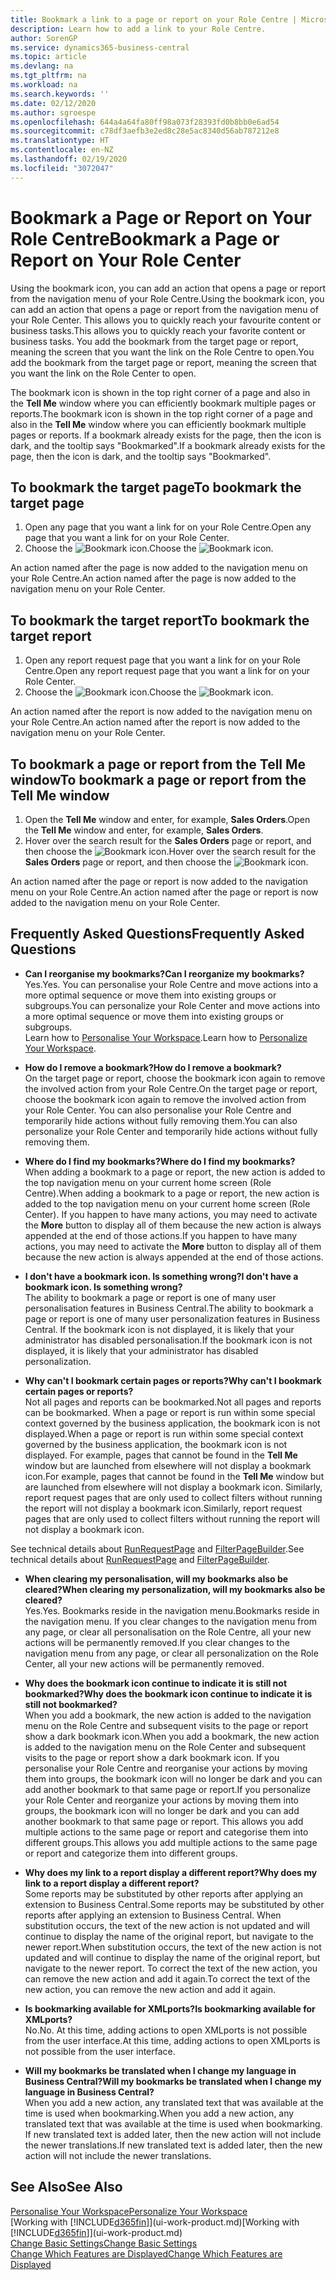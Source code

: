 ```yaml
---
title: Bookmark a link to a page or report on your Role Centre | Microsoft Docs
description: Learn how to add a link to your Role Centre.
author: SorenGP
ms.service: dynamics365-business-central
ms.topic: article
ms.devlang: na
ms.tgt_pltfrm: na
ms.workload: na
ms.search.keywords: ''
ms.date: 02/12/2020
ms.author: sgroespe
ms.openlocfilehash: 644a4a64fa80ff98a073f28393fd0b8bb0e6ad54
ms.sourcegitcommit: c78df3aefb3e2ed8c28e5ac8340d56ab787212e8
ms.translationtype: HT
ms.contentlocale: en-NZ
ms.lasthandoff: 02/19/2020
ms.locfileid: "3072047"
---
```

# <a name="bookmark-a-page-or-report-on-your-role-center"></a><span data-ttu-id="cb28f-103">Bookmark a Page or Report on Your Role Centre</span><span class="sxs-lookup"><span data-stu-id="cb28f-103">Bookmark a Page or Report on Your Role Center</span></span>
<span data-ttu-id="cb28f-104">Using the bookmark icon, you can add an action that opens a page or report from the navigation menu of your Role Centre.</span><span class="sxs-lookup"><span data-stu-id="cb28f-104">Using the bookmark icon, you can add an action that opens a page or report from the navigation menu of your Role Center.</span></span> <span data-ttu-id="cb28f-105">This allows you to quickly reach your favourite content or business tasks.</span><span class="sxs-lookup"><span data-stu-id="cb28f-105">This allows you to quickly reach your favorite content or business tasks.</span></span> <span data-ttu-id="cb28f-106">You add the bookmark from the target page or report, meaning the screen that you want the link on the Role Centre to open.</span><span class="sxs-lookup"><span data-stu-id="cb28f-106">You add the bookmark from the target page or report, meaning the screen that you want the link on the Role Center to open.</span></span>

<span data-ttu-id="cb28f-107">The bookmark icon is shown in the top right corner of a page and also in the **Tell Me** window where you can efficiently bookmark multiple pages or reports.</span><span class="sxs-lookup"><span data-stu-id="cb28f-107">The bookmark icon is shown in the top right corner of a page and also in the **Tell Me** window where you can efficiently bookmark multiple pages or reports.</span></span> <span data-ttu-id="cb28f-108">If a bookmark already exists for the page, then the icon is dark, and the tooltip says "Bookmarked".</span><span class="sxs-lookup"><span data-stu-id="cb28f-108">If a bookmark already exists for the page, then the icon is dark, and the tooltip says "Bookmarked".</span></span>

## <a name="to-bookmark-the-target-page"></a><span data-ttu-id="cb28f-109">To bookmark the target page</span><span class="sxs-lookup"><span data-stu-id="cb28f-109">To bookmark the target page</span></span>
1. <span data-ttu-id="cb28f-110">Open any page that you want a link for on your Role Centre.</span><span class="sxs-lookup"><span data-stu-id="cb28f-110">Open any page that you want a link for on your Role Center.</span></span>
2. <span data-ttu-id="cb28f-111">Choose the ![Bookmark](media/ui_bookmark_icon.png "Bookmark") icon.</span><span class="sxs-lookup"><span data-stu-id="cb28f-111">Choose the ![Bookmark](media/ui_bookmark_icon.png "Bookmark") icon.</span></span>

<span data-ttu-id="cb28f-112">An action named after the page is now added to the navigation menu on your Role Centre.</span><span class="sxs-lookup"><span data-stu-id="cb28f-112">An action named after the page is now added to the navigation menu on your Role Center.</span></span>

## <a name="to-bookmark-the-target-report"></a><span data-ttu-id="cb28f-113">To bookmark the target report</span><span class="sxs-lookup"><span data-stu-id="cb28f-113">To bookmark the target report</span></span>
1. <span data-ttu-id="cb28f-114">Open any report request page that you want a link for on your Role Centre.</span><span class="sxs-lookup"><span data-stu-id="cb28f-114">Open any report request page that you want a link for on your Role Center.</span></span>
2. <span data-ttu-id="cb28f-115">Choose the ![Bookmark](media/ui_bookmark_icon.png "Bookmark") icon.</span><span class="sxs-lookup"><span data-stu-id="cb28f-115">Choose the ![Bookmark](media/ui_bookmark_icon.png "Bookmark") icon.</span></span>

<span data-ttu-id="cb28f-116">An action named after the report is now added to the navigation menu on your Role Centre.</span><span class="sxs-lookup"><span data-stu-id="cb28f-116">An action named after the report is now added to the navigation menu on your Role Center.</span></span>

## <a name="to-bookmark-a-page-or-report-from-the-tell-me-window"></a><span data-ttu-id="cb28f-117">To bookmark a page or report from the Tell Me window</span><span class="sxs-lookup"><span data-stu-id="cb28f-117">To bookmark a page or report from the Tell Me window</span></span>
1. <span data-ttu-id="cb28f-118">Open the **Tell Me** window and enter, for example, **Sales Orders**.</span><span class="sxs-lookup"><span data-stu-id="cb28f-118">Open the **Tell Me** window and enter, for example, **Sales Orders**.</span></span>
2. <span data-ttu-id="cb28f-119">Hover over the search result for the **Sales Orders** page or report, and then choose the ![Bookmark](media/ui_bookmark_icon.png "Bookmark") icon.</span><span class="sxs-lookup"><span data-stu-id="cb28f-119">Hover over the search result for the **Sales Orders** page or report, and then choose the ![Bookmark](media/ui_bookmark_icon.png "Bookmark") icon.</span></span>

<span data-ttu-id="cb28f-120">An action named after the page or report is now added to the navigation menu on your Role Centre.</span><span class="sxs-lookup"><span data-stu-id="cb28f-120">An action named after the page or report is now added to the navigation menu on your Role Center.</span></span>


## <a name="frequently-asked-questions"></a><span data-ttu-id="cb28f-121">Frequently Asked Questions</span><span class="sxs-lookup"><span data-stu-id="cb28f-121">Frequently Asked Questions</span></span>  

- <span data-ttu-id="cb28f-122">**Can I reorganise my bookmarks?**</span><span class="sxs-lookup"><span data-stu-id="cb28f-122">**Can I reorganize my bookmarks?**</span></span>  
<span data-ttu-id="cb28f-123">Yes.</span><span class="sxs-lookup"><span data-stu-id="cb28f-123">Yes.</span></span> <span data-ttu-id="cb28f-124">You can personalise your Role Centre and move actions into a more optimal sequence or move them into existing groups or subgroups.</span><span class="sxs-lookup"><span data-stu-id="cb28f-124">You can personalize your Role Center and move actions into a more optimal sequence or move them into existing groups or subgroups.</span></span>  
<span data-ttu-id="cb28f-125">Learn how to [Personalise Your Workspace](ui-personalization-user.md).</span><span class="sxs-lookup"><span data-stu-id="cb28f-125">Learn how to [Personalize Your Workspace](ui-personalization-user.md).</span></span>

- <span data-ttu-id="cb28f-126">**How do I remove a bookmark?**</span><span class="sxs-lookup"><span data-stu-id="cb28f-126">**How do I remove a bookmark?**</span></span>  
<span data-ttu-id="cb28f-127">On the target page or report, choose the bookmark icon again to remove the involved action from your Role Centre.</span><span class="sxs-lookup"><span data-stu-id="cb28f-127">On the target page or report, choose the bookmark icon again to remove the involved action from your Role Center.</span></span> <span data-ttu-id="cb28f-128">You can also personalise your Role Centre and temporarily hide actions without fully removing them.</span><span class="sxs-lookup"><span data-stu-id="cb28f-128">You can also personalize your Role Center and temporarily hide actions without fully removing them.</span></span>

- <span data-ttu-id="cb28f-129">**Where do I find my bookmarks?**</span><span class="sxs-lookup"><span data-stu-id="cb28f-129">**Where do I find my bookmarks?**</span></span>  
<span data-ttu-id="cb28f-130">When adding a bookmark to a page or report, the new action is added to the top navigation menu on your current home screen (Role Centre).</span><span class="sxs-lookup"><span data-stu-id="cb28f-130">When adding a bookmark to a page or report, the new action is added to the top navigation menu on your current home screen (Role Center).</span></span> <span data-ttu-id="cb28f-131">If you happen to have many actions, you may need to activate the **More** button to display all of them because the new action is always appended at the end of those actions.</span><span class="sxs-lookup"><span data-stu-id="cb28f-131">If you happen to have many actions, you may need to activate the **More** button to display all of them because the new action is always appended at the end of those actions.</span></span>
<!-- Should we add a screenshot here? -->

- <span data-ttu-id="cb28f-132">**I don't have a bookmark icon. Is something wrong?**</span><span class="sxs-lookup"><span data-stu-id="cb28f-132">**I don't have a bookmark icon. Is something wrong?**</span></span>  
<span data-ttu-id="cb28f-133">The ability to bookmark a page or report is one of many user personalisation features in Business Central.</span><span class="sxs-lookup"><span data-stu-id="cb28f-133">The ability to bookmark a page or report is one of many user personalization features in Business Central.</span></span> <span data-ttu-id="cb28f-134">If the bookmark icon is not displayed, it is likely that your administrator has disabled personalisation.</span><span class="sxs-lookup"><span data-stu-id="cb28f-134">If the bookmark icon is not displayed, it is likely that your administrator has disabled personalization.</span></span>

- <span data-ttu-id="cb28f-135">**Why can't I bookmark certain pages or reports?**</span><span class="sxs-lookup"><span data-stu-id="cb28f-135">**Why can't I bookmark certain pages or reports?**</span></span>  
<span data-ttu-id="cb28f-136">Not all pages and reports can be bookmarked.</span><span class="sxs-lookup"><span data-stu-id="cb28f-136">Not all pages and reports can be bookmarked.</span></span> <span data-ttu-id="cb28f-137">When a page or report is run within some special context governed by the business application, the bookmark icon is not displayed.</span><span class="sxs-lookup"><span data-stu-id="cb28f-137">When a page or report is run within some special context governed by the business application, the bookmark icon is not displayed.</span></span> <span data-ttu-id="cb28f-138">For example, pages that cannot be found in the **Tell Me** window but are launched from elsewhere will not display a bookmark icon.</span><span class="sxs-lookup"><span data-stu-id="cb28f-138">For example, pages that cannot be found in the **Tell Me** window but are launched from elsewhere will not display a bookmark icon.</span></span> <span data-ttu-id="cb28f-139">Similarly, report request pages that are only used to collect filters without running the report will not display a bookmark icon.</span><span class="sxs-lookup"><span data-stu-id="cb28f-139">Similarly, report request pages that are only used to collect filters without running the report will not display a bookmark icon.</span></span>

<span data-ttu-id="cb28f-140">See technical details about [RunRequestPage](https://docs.microsoft.com/dynamics365/business-central/dev-itpro/developer/methods-auto/report/reportinstance-runrequestpage-method) and [FilterPageBuilder](https://docs.microsoft.com/dynamics365/business-central/dev-itpro/developer/methods-auto/filterpagebuilder/filterpagebuilder-data-type).</span><span class="sxs-lookup"><span data-stu-id="cb28f-140">See technical details about [RunRequestPage](https://docs.microsoft.com/dynamics365/business-central/dev-itpro/developer/methods-auto/report/reportinstance-runrequestpage-method) and [FilterPageBuilder](https://docs.microsoft.com/dynamics365/business-central/dev-itpro/developer/methods-auto/filterpagebuilder/filterpagebuilder-data-type).</span></span>

- <span data-ttu-id="cb28f-141">**When clearing my personalisation, will my bookmarks also be cleared?**</span><span class="sxs-lookup"><span data-stu-id="cb28f-141">**When clearing my personalization, will my bookmarks also be cleared?**</span></span>  
<span data-ttu-id="cb28f-142">Yes.</span><span class="sxs-lookup"><span data-stu-id="cb28f-142">Yes.</span></span> <span data-ttu-id="cb28f-143">Bookmarks reside in the navigation menu.</span><span class="sxs-lookup"><span data-stu-id="cb28f-143">Bookmarks reside in the navigation menu.</span></span> <span data-ttu-id="cb28f-144">If you clear changes to the navigation menu from any page, or clear all personalisation on the Role Centre, all your new actions will be permanently removed.</span><span class="sxs-lookup"><span data-stu-id="cb28f-144">If you clear changes to the navigation menu from any page, or clear all personalization on the Role Center, all your new actions will be permanently removed.</span></span>

- <span data-ttu-id="cb28f-145">**Why does the bookmark icon continue to indicate it is still not bookmarked?**</span><span class="sxs-lookup"><span data-stu-id="cb28f-145">**Why does the bookmark icon continue to indicate it is still not bookmarked?**</span></span>  
<span data-ttu-id="cb28f-146">When you add a bookmark, the new action is added to the navigation menu on the Role Centre and subsequent visits to the page or report show a dark bookmark icon.</span><span class="sxs-lookup"><span data-stu-id="cb28f-146">When you add a bookmark, the new action is added to the navigation menu on the Role Center and subsequent visits to the page or report show a dark bookmark icon.</span></span> <span data-ttu-id="cb28f-147">If you personalise your Role Centre and reorganise your actions by moving them into groups, the bookmark icon will no longer be dark and you can add another bookmark to that same page or report.</span><span class="sxs-lookup"><span data-stu-id="cb28f-147">If you personalize your Role Center and reorganize your actions by moving them into groups, the bookmark icon will no longer be dark and you can add another bookmark to that same page or report.</span></span> <span data-ttu-id="cb28f-148">This allows you add multiple actions to the same page or report and categorise them into different groups.</span><span class="sxs-lookup"><span data-stu-id="cb28f-148">This allows you add multiple actions to the same page or report and categorize them into different groups.</span></span>

- <span data-ttu-id="cb28f-149">**Why does my link to a report display a different report?**</span><span class="sxs-lookup"><span data-stu-id="cb28f-149">**Why does my link to a report display a different report?**</span></span>  
<span data-ttu-id="cb28f-150">Some reports may be substituted by other reports after applying an extension to Business Central.</span><span class="sxs-lookup"><span data-stu-id="cb28f-150">Some reports may be substituted by other reports after applying an extension to Business Central.</span></span> <span data-ttu-id="cb28f-151">When substitution occurs, the text of the new action is not updated and will continue to display the name of the original report, but navigate to the newer report.</span><span class="sxs-lookup"><span data-stu-id="cb28f-151">When substitution occurs, the text of the new action is not updated and will continue to display the name of the original report, but navigate to the newer report.</span></span> <span data-ttu-id="cb28f-152">To correct the text of the new action, you can remove the new action and add it again.</span><span class="sxs-lookup"><span data-stu-id="cb28f-152">To correct the text of the new action, you can remove the new action and add it again.</span></span>
<!-- For more information on report substitution, see this link UNAVAILABLE AT THIS TIME -->

- <span data-ttu-id="cb28f-153">**Is bookmarking available for XMLports?**</span><span class="sxs-lookup"><span data-stu-id="cb28f-153">**Is bookmarking available for XMLports?**</span></span>  
<span data-ttu-id="cb28f-154">No.</span><span class="sxs-lookup"><span data-stu-id="cb28f-154">No.</span></span> <span data-ttu-id="cb28f-155">At this time, adding actions to open XMLports is not possible from the user interface.</span><span class="sxs-lookup"><span data-stu-id="cb28f-155">At this time, adding actions to open XMLports is not possible from the user interface.</span></span>

- <span data-ttu-id="cb28f-156">**Will my bookmarks be translated when I change my language in Business Central?**</span><span class="sxs-lookup"><span data-stu-id="cb28f-156">**Will my bookmarks be translated when I change my language in Business Central?**</span></span>  
<span data-ttu-id="cb28f-157">When you add a new action, any translated text that was available at the time is used when bookmarking.</span><span class="sxs-lookup"><span data-stu-id="cb28f-157">When you add a new action, any translated text that was available at the time is used when bookmarking.</span></span> <span data-ttu-id="cb28f-158">If new translated text is added later, then the new action will not include the newer translations.</span><span class="sxs-lookup"><span data-stu-id="cb28f-158">If new translated text is added later, then the new action will not include the newer translations.</span></span>


## <a name="see-also"></a><span data-ttu-id="cb28f-159">See Also</span><span class="sxs-lookup"><span data-stu-id="cb28f-159">See Also</span></span>
[<span data-ttu-id="cb28f-160">Personalise Your Workspace</span><span class="sxs-lookup"><span data-stu-id="cb28f-160">Personalize Your Workspace</span></span>](ui-personalization-user.md)  
<span data-ttu-id="cb28f-161">[Working with [!INCLUDE[d365fin](includes/d365fin_md.md)]](ui-work-product.md)</span><span class="sxs-lookup"><span data-stu-id="cb28f-161">[Working with [!INCLUDE[d365fin](includes/d365fin_md.md)]](ui-work-product.md)</span></span>  
[<span data-ttu-id="cb28f-162">Change Basic Settings</span><span class="sxs-lookup"><span data-stu-id="cb28f-162">Change Basic Settings</span></span>](ui-change-basic-settings.md)  
[<span data-ttu-id="cb28f-163">Change Which Features are Displayed</span><span class="sxs-lookup"><span data-stu-id="cb28f-163">Change Which Features are Displayed</span></span>](ui-experiences.md)  
